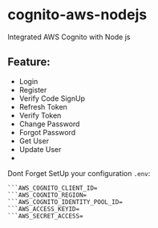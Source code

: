 # cognito-aws-nodejs
Integrated AWS Cognito with Node js

## Feature:

- Login
- Register
- Verify Code SignUp
- Refresh Token
- Verify Token
- Change Password
- Forgot Password
- Get User
- Update User
- 
Dont Forget SetUp your configuration `.env`:
```AWS_COGNITO_USER_POOL_ID=
```AWS_COGNITO_CLIENT_ID=
```AWS_COGNITO_REGION=
```AWS_COGNITO_IDENTITY_POOL_ID=
```AWS_ACCESS_KEYID=
```AWS_SECRET_ACCESS=
